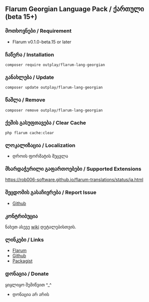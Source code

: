 ## Flarum Georgian Language Pack / ქართული (beta 15+)


### მოთხოვნები / Requirement
  - Flarum v0.1.0-beta.15 or later

### ჩაწერა / Installation
```
composer require outplay/flarum-lang-georgian
```

### განახლება / Update
```
composer update outplay/flarum-lang-georgian
```

### წაშლა / Remove
```
composer remove outplay/flarum-lang-georgian
```

### ქეშის გასუფთავება / Clear Cache
```
php flarum cache:clear
```
### ლოკალიზაცია / Localization
  - დროის ფორმატის შეცვლა

### მხარდაჭერილი გაფართოებები / Supported Extensions
https://rob006-software.github.io/flarum-translations/status/ja.html


### შეცდომის გასაჩივრება / Report Issue
  - [Github](https://github.com/B3K4682/lang-georgian/issues)

### კონტრიბუცია

ნახეთ ასევე [wiki](https://github.com/B3K4682/lang-georgian/wiki#contributing) დეტალებისთვის.

### ლინკები / Links
  - [Flarum](https://discuss.flarum.org)
  - [Github](https://github.com/B3K4682/lang-georgian)
  - [Packagist](https://packagist.org/packages/outplay/flarum-lang-georgian)

### დონაცია / Donate
ყიყლიყო შემიწვით \^_\^

 - დონაცია არ არის
